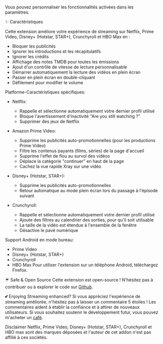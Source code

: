 Vous pouvez personnaliser les fonctionnalités activées dans les paramètres.

✨ Caractéristiques

Cette extension améliore votre expérience de streaming sur Netflix, Prime Video, Disney+ (Hotstar, STAR+), Crunchyroll et HBO Max en :
- Bloquer les publicités
- Ignorer les introductions et les récapitulatifs
- Ignorer les crédits
- Affichage des notes TMDB pour toutes les émissions
- Ajout d'un contrôle de vitesse de lecture personnalisable
- Démarrer automatiquement la lecture des vidéos en plein écran
- Passer en plein écran en double-cliquant
- Défilement pour modifier le volume

Platforme-Caractéristiques spécifiques:

- Netflix:
    - Rappelle et sélectionne automatiquement votre dernier profil utilisé
    - Bloque l'avertissement d'inactivité "Are you still watching ?"
    - Supprimer des jeux de Netflix

- Amazon Prime Video:
    - Supprime les publicités auto-promotionnelles (pour les productions Prime Video)
    - Filtre les contenus payants (films, séries) de la page d'accueil
    - Supprime l'effet de flou au survol des vidéos
    - Déplace la catégorie "continuer" en haut de la page
    - Cachez la vue rapide Xray sur une vidéo

- Disney+ (Hotstar, STAR+):
    - Supprime les publicités auto-promotionnelles
    - Retour automatique au mode plein écran lors du passage à l'épisode suivant

- Crunchyroll:
    - Rappelle et sélectionne automatiquement votre dernier profil utilisé
    - Ajoute des filtres au calendrier des sorties, pour qu'il soit utilisable
    - La taille de la vidéo est étendue à l'ensemble de la fenêtre
    - Désactive le pavé numérique

Support Android en mode bureau:
- Prime Video
- Disney+ (Hotstar, STAR+)
- Crunchyroll
- HBO Max
  Pour utiliser l'extension sur un téléphone Android, téléchargez Firefox.

☔ Safe & Open Source
Cette extension est open-source ! N'hésitez pas à contribuer ou à explorer le code sur [Github](https://github.com/Dreamlinerm/Netflix-Prime-Auto-Skip).

💕 Enjoying Streaming enhanced?
Si vous appréciez l'expérience de streaming améliorée, n'hésitez pas à laisser un commentaire 5 étoiles ! Les commentaires aident à établir la confiance et à attirer de nouveaux utilisateurs.
Si vous souhaitez soutenir le développement futur, vous pouvez m'acheter un [café](https://github.com/sponsors/Dreamlinerm).

Disclaimer
Netflix, Prime Video, Disney+ (Hotstar, STAR+), Crunchyroll et HBO max sont des marques déposées et l'auteur de cet addon n'est pas affilié à ces sociétés.
